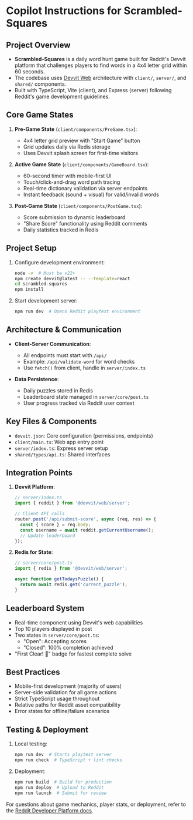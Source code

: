 # Copilot Instructions for Scrambled-Squares

## Project Overview
- **Scrambled-Squares** is a daily word hunt game built for Reddit's Devvit platform that challenges players to find words in a 4x4 letter grid within 60 seconds.
- The codebase uses [Devvit Web](https://developers.reddit.com/docs/capabilities/devvit-web/devvit_web_overview) architecture with `client/`, `server/`, and `shared/` components.
- Built with TypeScript, Vite (client), and Express (server) following Reddit's game development guidelines.

## Core Game States
1. **Pre-Game State** (`client/components/PreGame.tsx`):
   - 4x4 letter grid preview with "Start Game" button
   - Grid updates daily via Redis storage
   - Uses Devvit splash screen for first-time visitors

2. **Active Game State** (`client/components/GameBoard.tsx`):
   - 60-second timer with mobile-first UI
   - Touch/click-and-drag word path tracing
   - Real-time dictionary validation via server endpoints
   - Instant feedback (sound + visual) for valid/invalid words

3. **Post-Game State** (`client/components/PostGame.tsx`):
   - Score submission to dynamic leaderboard
   - "Share Score" functionality using Reddit comments
   - Daily statistics tracked in Redis

## Project Setup
1. Configure development environment:
   ```bash
   node -v  # Must be v22+
   npm create devvit@latest -- --template=react
   cd scrambled-squares
   npm install
   ```

2. Start development server:
   ```bash
   npm run dev  # Opens Reddit playtest environment
   ```

## Architecture & Communication
- **Client-Server Communication**: 
  - All endpoints must start with `/api/`
  - Example: `/api/validate-word` for word checks
  - Use `fetch()` from client, handle in `server/index.ts`

- **Data Persistence**:
  - Daily puzzles stored in Redis
  - Leaderboard state managed in `server/core/post.ts`
  - User progress tracked via Reddit user context

## Key Files & Components
- `devvit.json`: Core configuration (permissions, endpoints)
- `client/main.ts`: Web app entry point 
- `server/index.ts`: Express server setup
- `shared/types/api.ts`: Shared interfaces

## Integration Points
1. **Devvit Platform**:
   ```typescript
   // server/index.ts
   import { reddit } from '@devvit/web/server';
   
   // Client API calls
   router.post('/api/submit-score', async (req, res) => {
     const { score } = req.body;
     const username = await reddit.getCurrentUsername();
     // Update leaderboard
   });
   ```

2. **Redis for State**:
   ```typescript
   // server/core/post.ts
   import { redis } from '@devvit/web/server';
   
   async function getTodaysPuzzle() {
     return await redis.get('current_puzzle');
   }
   ```

## Leaderboard System
- Real-time component using Devvit's web capabilities
- Top 10 players displayed in post
- Two states in `server/core/post.ts`:
  - "Open": Accepting scores
  - "Closed": 100% completion achieved
- "First Clear! 🥇" badge for fastest complete solve

## Best Practices
- Mobile-first development (majority of users)
- Server-side validation for all game actions
- Strict TypeScript usage throughout
- Relative paths for Reddit asset compatibility
- Error states for offline/failure scenarios

## Testing & Deployment
1. Local testing:
   ```bash
   npm run dev  # Starts playtest server
   npm run check  # TypeScript + lint checks
   ```

2. Deployment:
   ```bash
   npm run build  # Build for production
   npm run deploy  # Upload to Reddit
   npm run launch  # Submit for review
   ```

For questions about game mechanics, player stats, or deployment, refer to the [Reddit Developer Platform docs](https://developers.reddit.com/docs).
